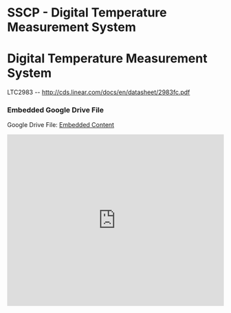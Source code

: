 # SSCP - Digital Temperature Measurement System

# Digital Temperature Measurement System

LTC2983 -- http://cds.linear.com/docs/en/datasheet/2983fc.pdf

[](https://drive.google.com/folderview?id=1UQG5MUQ7p41TkMBe3UGSnGWK-chdh29a)

### Embedded Google Drive File

Google Drive File: [Embedded Content](https://drive.google.com/embeddedfolderview?id=1UQG5MUQ7p41TkMBe3UGSnGWK-chdh29a#list)

<iframe width="100%" height="400" src="https://drive.google.com/embeddedfolderview?id=1UQG5MUQ7p41TkMBe3UGSnGWK-chdh29a#list" frameborder="0"></iframe>

